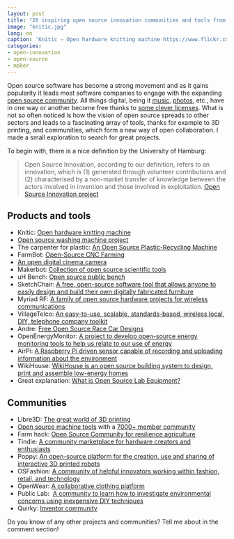 ```yaml
---
layout: post
title: "20 inspiring open source innovation communities and tools from around the world"
image: "knitic.jpg"
lang: en
caption: 'Knitic – Open hardware knitting machine https://www.flickr.com/photos/mcanet/17298221676'
categories:
- open-innovation
- open-source
- maker
---
```


Open source software has become a strong movement and as it gains popularity it leads most software companies to engage with the expanding [open source community](http://www.github.com). All things digital, being it [music](https://soundcloud.com/groups/open-source-music), [photos](https://www.flickr.com/creativecommons/), etc., have in one way or another become free thanks to [some clever licenses](https://search.creativecommons.org/). What is not so often noticed is how the vision of open source spreads to other sectors and leads to a fascinating array of tools, thanks for example to 3D printing, and communities, which form a new way of open collaboration. I made a small exploration to search for great projects. 

To begin with, there is a nice definition by the University of  Hamburg:
> Open Source Innovation, according to our definition, refers to an innovation, which is (1) generated through volunteer contributions and (2) characterised by a non-market transfer of knowledge between the actors involved in invention and those involved in exploitation. [Open Source Innovation project](http://www.tuhh.de/tim/open_source_innovation/eng/index.html)

## Products and tools
- Knitic: [Open hardware knitting machine](http://www.knitic.com/)
 - [Open source washing machine project](http://www.oswash.org/)
 - The carpenter for plastic: [An Open Source Plastic-Recycling Machine](http://www.wired.com/2014/06/an-open-source-machine-for-recycling-plastic-from-the-inventor-of-phonebloks/)
 - FarmBot: [Open-Source CNC Farming](http://go.farmbot.it/)
- [An open digital cinema camera](https://www.indiegogo.com/projects/axiom-beta-the-first-open-digital-cinema-camera#/story)
-  Makerbot: [Collection of open source scientific tools](http://www.thingiverse.com/jpearce/collections/open-source-scientific-tools)
- uH Bench: [Open source public bench](http://xuv.be/uH-bench-open-source-public-bench.html)
- SketchChair: [A free, open-source software tool that allows anyone to easily design and build their own digitally fabricated furniture](http://sketchchair.cc/)
-  Myriad RF: [A family of open source hardware projects for wireless communications](https://myriadrf.org/)
- VillageTelco: [An easy-to-use, scalable, standards-based, wireless local, DIY, telephone company toolkit](http://villagetelco.org)
- Andre: [Free Open Source Race Car Designs](http://andrecars.com/#1)
- OpenEnergyMonitor:  [A project to develop open-source energy monitoring tools to help us relate to our use of energy](http://openenergymonitor.org/emon/)
- AirPi: [A Raspberry Pi driven sensor capable of recording and uploading information about the environment](http://airpi.es/)
- WikiHouse: [WikiHouse is an open source building system to design, print and assemble low-energy homes](http://www.wikihouse.cc/)
- Great explanation: [What is Open Source Lab Equipment?](http://blog.p2pfoundation.net/what-is-open-source-lab-equipment/2015/04/20)

## Communities
- Libre3D: [The great world of 3D printing](http://libre3d.com/index.php) 
- [Open source machine tools](http://opensourcemachinetools.org/) with a [7000+ member community](https://groups.yahoo.com/neo/groups/multimachine/info)
- Farm hack: [Open Source Community for resilience agriculture](http://farmhack.org/app/)
- Tindie: [A community marketplace for hardware creators and enthusiasts](https://www.tindie.com/) 
- Poppy: [An open-source platform for the creation, use and sharing of interactive 3D printed robots](https://www.poppy-project.org/)
- OSFashion: [A community of helpful innovators working within fashion, retail, and technology](http://os-fashion.com/)
- OpenWear: [A collaborative clothing platform](http://openwear.org/)
- Public Lab:  [A community to learn how to investigate environmental concerns using inexpensive DIY techniques](http://publiclab.org/)
- Quirky: [Inventor community](https://www.quirky.com/)

Do you know of any other projects and communities? Tell me about in the comment section!
